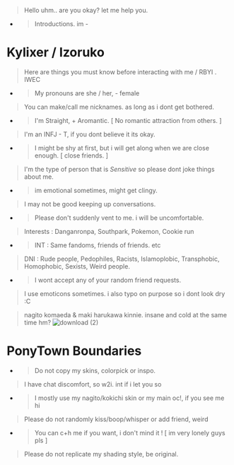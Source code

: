 >  Hello uhm.. are you okay? let me help you. 
- >  Introductions. im -

# Kylixer / Izoruko
> Here are things you must know before interacting with me / RBYI . IWEC
- > My pronouns are she / her, - female
> You can make/call me nicknames. as long as i dont get bothered.
- > I'm Straight, + Aromantic. [ No romantic attraction from others. ]
> I'm an INFJ - T, if you dont believe it its okay.
- > I might be shy at first, but i will get along when we are close enough. [ close friends. ]
> I'm the type of person that is *Sensitive* so please dont joke things about me.
- > im emotional sometimes, might get clingy.
> I may not be good keeping up conversations.
- > Please don't suddenly vent to me. i will be uncomfortable.
> Interests : Danganronpa, Southpark, Pokemon, Cookie run
- > INT : Same fandoms, friends of friends. etc
> DNI : Rude people, Pedophiles, Racists, Islamoplobic, Transphobic, Homophobic, Sexists, Weird people.
- > I wont accept any of your random friend requests.
> I use emoticons sometimes. i also typo on purpose so i dont look dry :C


> nagito komaeda & maki harukawa kinnie. insane and cold at the same time hm?
![download (2)](https://github.com/kyl1xerr/kyl1xerr/assets/161707576/cfae7b3c-8115-4d0b-b1ae-8700a7f3484a)


# PonyTown Boundaries

- > Do not copy my skins, colorpick or inspo.
> I have chat discomfort, so w2i. int if i let you so
- > I mostly use my nagito/kokichi skin or my main oc!, if you see me hi
> Please do not randomly kiss/boop/whisper or add friend, weird
- > You can c+h me if you want, i don't mind it ! [ im very lonely guys pls ]
> Please do not replicate my shading style, be original.
